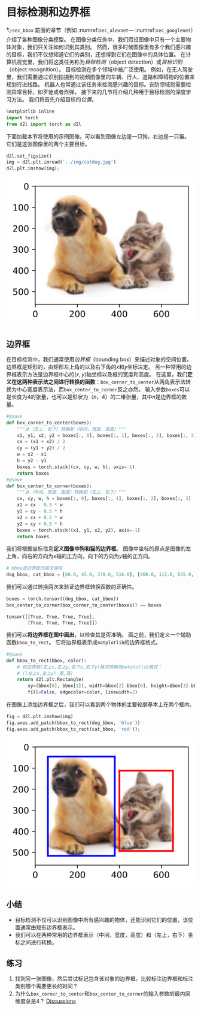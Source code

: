 # 目标检测和边界框
:label:`sec_bbox`
前面的章节（例如 :numref:`sec_alexnet`— :numref:`sec_googlenet`）介绍了各种图像分类模型。
在图像分类任务中，我们假设图像中只有一个主要物体对象，我们只关注如何识别其类别。
然而，很多时候图像里有多个我们感兴趣的目标，我们不仅想知道它们的类别，还想得到它们在图像中的具体位置。
在计算机视觉里，我们将这类任务称为*目标检测*（object detection）或*目标识别*（object recognition）。
目标检测在多个领域中被广泛使用。
例如，在无人驾驶里，我们需要通过识别拍摄到的视频图像里的车辆、行人、道路和障碍物的位置来规划行进线路。
机器人也常通过该任务来检测感兴趣的目标。安防领域则需要检测异常目标，如歹徒或者炸弹。
接下来的几节将介绍几种用于目标检测的深度学习方法。
我们将首先介绍目标的*位置*。
```python
%matplotlib inline
import torch
from d2l import torch as d2l
```
下面加载本节将使用的示例图像。可以看到图像左边是一只狗，右边是一只猫。
它们是这张图像里的两个主要目标。
```python
d2l.set_figsize()
img = d2l.plt.imread('../img/catdog.jpg')
d2l.plt.imshow(img);
```
![svg](../imgs/bounding-box_files/bounding-box_3_0.svg)
## 边界框
在目标检测中，我们通常使用*边界框*（bounding box）来描述对象的空间位置。
边界框是矩形的，由矩形左上角的以及右下角的$x$和$y$坐标决定。
另一种常用的边界框表示方法是边界框中心的$(x, y)$轴坐标以及框的宽度和高度。
在这里，我们**定义在这两种表示法之间进行转换的函数**：`box_corner_to_center`从两角表示法转换为中心宽度表示法，而`box_center_to_corner`反之亦然。
输入参数`boxes`可以是长度为4的张量，也可以是形状为（$n$，4）的二维张量，其中$n$是边界框的数量。
```python
#@save
def box_corner_to_center(boxes):
    """从（左上，右下）转换到（中间，宽度，高度）"""
    x1, y1, x2, y2 = boxes[:, 0], boxes[:, 1], boxes[:, 2], boxes[:, 3]
    cx = (x1 + x2) / 2
    cy = (y1 + y2) / 2
    w = x2 - x1
    h = y2 - y1
    boxes = torch.stack((cx, cy, w, h), axis=-1)
    return boxes
#@save
def box_center_to_corner(boxes):
    """从（中间，宽度，高度）转换到（左上，右下）"""
    cx, cy, w, h = boxes[:, 0], boxes[:, 1], boxes[:, 2], boxes[:, 3]
    x1 = cx - 0.5 * w
    y1 = cy - 0.5 * h
    x2 = cx + 0.5 * w
    y2 = cy + 0.5 * h
    boxes = torch.stack((x1, y1, x2, y2), axis=-1)
    return boxes
```
我们将根据坐标信息**定义图像中狗和猫的边界框**。
图像中坐标的原点是图像的左上角，向右的方向为$x$轴的正方向，向下的方向为$y$轴的正方向。
```python
# bbox是边界框的英文缩写
dog_bbox, cat_bbox = [60.0, 45.0, 378.0, 516.0], [400.0, 112.0, 655.0, 493.0]
```
我们可以通过转换两次来验证边界框转换函数的正确性。
```python
boxes = torch.tensor((dog_bbox, cat_bbox))
box_center_to_corner(box_corner_to_center(boxes)) == boxes
```
    tensor([[True, True, True, True],
            [True, True, True, True]])
我们可以**将边界框在图中画出**，以检查其是否准确。
画之前，我们定义一个辅助函数`bbox_to_rect`。
它将边界框表示成`matplotlib`的边界框格式。
```python
#@save
def bbox_to_rect(bbox, color):
    # 将边界框(左上x,左上y,右下x,右下y)格式转换成matplotlib格式：
    # ((左上x,左上y),宽,高)
    return d2l.plt.Rectangle(
        xy=(bbox[0], bbox[1]), width=bbox[2]-bbox[0], height=bbox[3]-bbox[1],
        fill=False, edgecolor=color, linewidth=2)
```
在图像上添加边界框之后，我们可以看到两个物体的主要轮廓基本上在两个框内。
```python
fig = d2l.plt.imshow(img)
fig.axes.add_patch(bbox_to_rect(dog_bbox, 'blue'))
fig.axes.add_patch(bbox_to_rect(cat_bbox, 'red'));
```
![svg](../imgs/bounding-box_files/bounding-box_13_0.svg)
## 小结
* 目标检测不仅可以识别图像中所有感兴趣的物体，还能识别它们的位置，该位置通常由矩形边界框表示。
* 我们可以在两种常用的边界框表示（中间，宽度，高度）和（左上，右下）坐标之间进行转换。
## 练习
1. 找到另一张图像，然后尝试标记包含该对象的边界框。比较标注边界框和标注类别哪个需要更长的时间？
1. 为什么`box_corner_to_center`和`box_center_to_corner`的输入参数的最内层维度总是4？
[Discussions](https://discuss.d2l.ai/t/2944)